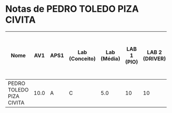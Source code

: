 # Notas de PEDRO TOLEDO PIZA CIVITA

| Nome | AV1 | APS1 | Lab (Conceito) | Lab (Média) | LAB 1 (PIO) | LAB 2 (DRIVER) | LAB 3 (PIO IRQ) | LAB 4 (RTOS) | LAB 5 (RTOS - HC-SR04) | LAB 6 (RTOS - IMU) | LAB 7 (RTOS - LCD-LVGL) | LAB 8 (TC - RTC - RTT) | LAB 9 (RTOS - MUTEX) | LAB 10 (WIFI) |
| --- | --- | --- | --- | --- | --- | --- | --- | --- | --- | --- | --- | --- | --- | --- |
| PEDRO TOLEDO PIZA CIVITA | 10.0 | A | C | 5.0 | 10 | 10 | 10 | 10 | 5 | - | - | - | - | - |
